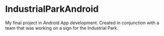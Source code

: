 # IndustrialParkAndroid
My final project in Android App development.  Created in conjunction with a team that was working on a sign for the Industrial Park.  
